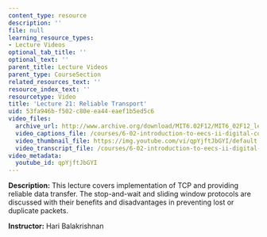 ```yaml
---
content_type: resource
description: ''
file: null
learning_resource_types:
- Lecture Videos
optional_tab_title: ''
optional_text: ''
parent_title: Lecture Videos
parent_type: CourseSection
related_resources_text: ''
resource_index_text: ''
resourcetype: Video
title: 'Lecture 21: Reliable Transport'
uid: 53fa946b-f502-c80e-ea44-eaef1b5ed5c6
video_files:
  archive_url: http://www.archive.org/download/MIT6.02F12/MIT6_02F12_lec21_300k.mp4
  video_captions_file: /courses/6-02-introduction-to-eecs-ii-digital-communication-systems-fall-2012/d4e22ece4c56578ba01f92342106f777_qpYjftJbGYI.vtt
  video_thumbnail_file: https://img.youtube.com/vi/qpYjftJbGYI/default.jpg
  video_transcript_file: /courses/6-02-introduction-to-eecs-ii-digital-communication-systems-fall-2012/b0208d8aa33817c63b1e0c8896c14638_qpYjftJbGYI.pdf
video_metadata:
  youtube_id: qpYjftJbGYI
---
```


**Description:** This lecture covers implementation of TCP and providing reliable data transfer. The stop-and-wait and sliding window protocols are discussed with their benefits and disadvantages in preventing lost or duplicate packets.

**Instructor:** Hari Balakrishnan